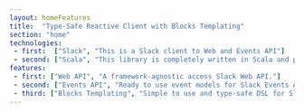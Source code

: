 ```yaml
---
layout: homeFeatures
title:  "Type-Safe Reactive Client with Blocks Templating"
section: "home"
technologies:
 - first:  ["Slack", "This is a Slack client to Web and Events API"]
 - second: ["Scala", "This library is completely written in Scala and provides Scala API"]
features:
 - first: ["Web API", "A framework-agnostic access Slack Web API."]
 - second: ["Events API", "Ready to use event models for Slack Events API."]
 - third: ["Blocks Templating", "Simple to use and type-safe DSL for Slack Blocks."]
---
```

